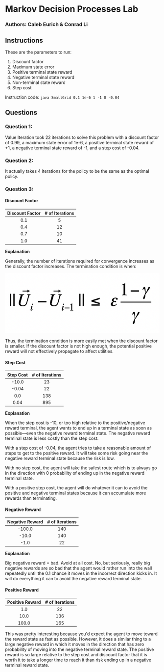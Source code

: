 # Markov Decision Processes Lab 
### Authors: Caleb Eurich & Conrad Li


## Instructions
These are the parameters to run:
   1. Discount factor
   2. Maximum state error
   3. Positive terminal state reward
   4. Negative terminal state reward
   5. Non-terminal state reward
   6. Step cost
    
Instruction code: `java SmallGrid 0.1 1e-6 1 -1 0 -0.04`

## Questions
### **Question 1:**

Value Iteration took 22 iterations to solve this problem with a discount factor of 0.99, a maximum state error of 1e-6, a positive terminal state reward of +1, a negative terminal state reward of -1, and a step cost of -0.04. 

### **Question 2:**

It actually takes 4 iterations for the policy to be the same as the optimal policy. 

### **Question 3:**

#### Discount Factor
| Discount Factor | # of Iterations | 
| :-------------: | :-------------: |
|       0.1       |         5       |
|       0.4       |        12       |
|       0.7       |        10       |
|       1.0       |        41       |

**Explanation**

Generally, the number of iterations required for convergence increases as the discount factor increases. The termination condition is when:

<class style="width:200px; height:auto;">![termination formula](./termination-formula.png)

Thus, the termination condition is more easily met when the discount factor is smaller. If the discount factor is not high enough, the potential positive reward will not effectively propagate to affect utilities. 


#### Step Cost
|    Step Cost    | # of Iterations | 
| :-------------: | :-------------: |
|       -10.0     |        23       |
|       -0.04     |        22       |
|        0.0      |        138      |
|        0.04     |        895      |

**Explanation** 

When the step cost is -10, or too high relative to the positive/negative reward terminal, the agent wants to end up in a terminal state as soon as possible—even the negative reward terminal state. The negative reward terminal state is less costly than the step cost.

With a step cost of -0.04, the agent tries to take a reasonable amount of steps to get to the positive reward. It will take some risk going near the negative reward terminal state because the risk is low.

With no step cost, the agent will take the safest route which is to always go in the direction with 0 probability of ending up in the negative reward terminal state.

With a positive step cost, the agent will do whatever it can to avoid the positive and negative terminal states because it can accumulate  more rewards than terminating.

#### Negative Reward
| Negative Reward | # of Iterations | 
| :-------------: | :-------------: |
|      -100.0     |       140       |
|      -10.0      |       140       |
|      -1.0       |       22        |

**Explanation**

Big negative reward = bad. Avoid at all cost. 
No, but seriously, really big negative rewards are so bad that the agent would rather run into the wall repeatedly until the 0.1 chance it moves in the incorrect direction kicks in. It will do everything it can to avoid the negative reward terminal state.

#### Positive Reward
| Positive Reward | # of Iterations | 
| :-------------: | :-------------: |
|       1.0       |        22       |
|      10.0       |        136      |
|     100.0       |        165      |

This was pretty interesting because you'd expect the agent to move toward the reward state as fast as possible. However, it does a similar thing to a large negative reward in which it moves in the direction that has zero probability of moving into the negative terminal reward state. The positive reward is so large relative to the step cost and discount factor that it is worth it to take a longer time to reach it than risk ending up in a negative terminal reward state. 